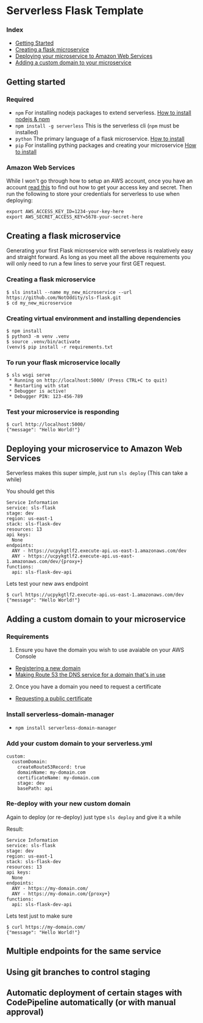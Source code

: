 # Serverless Flask Template

### Index
- [Getting Started](https://github.com/NotOddity/sls-flask#getting-started)
- [Creating a flask microservice](https://github.com/NotOddity/sls-flask#creating-flask-microservices)
- [Deploying your microservice to Amazon Web Services](https://github.com/NotOddity/sls-flask#creating-flask-microservices)
- [Adding a custom domain to your microservice](https://github.com/NotOddity/sls-flask#adding-a-custom-domain-to-your-microservice)

## Getting started

### Required
- `npm` For installing nodejs packages to extend serverless. [How to install nodejs & npm](https://docs.npmjs.com/downloading-and-installing-node-js-and-npm)
- `npm install -g serverless` This is the serverless cli (`npm` must be installed)
- `python` The primary language of a flask microservice. [How to install](https://wiki.python.org/moin/BeginnersGuide/Download)
- `pip` For installing pything packages and creating your microservice [How to install](https://packaging.python.org/tutorials/installing-packages/#requirements-for-installing-packages)

### Amazon Web Services
While I won't go through how to setup an AWS account, once you have an account
[read this](https://docs.aws.amazon.com/general/latest/gr/aws-sec-cred-types.html)
to find out how to get your access key and secret.
Then run the following to store your credentials for serverless to use when deploying:
```
export AWS_ACCESS_KEY_ID=1234-your-key-here
export AWS_SECRET_ACCESS_KEY=5678-your-secret-here
```

## Creating a flask microservice

Generating your first Flask microservice with serverless is realatively easy and straight forward. As long as you meet all the above requirements
you will only need to run a few lines to serve your first GET request.

### Creating a flask microservice
```
$ sls install --name my_new_microservice --url https://github.com/NotOddity/sls-flask.git
$ cd my_new_microservice
```

### Creating virtual environment and installing dependencies
```
$ npm install
$ python3 -m venv .venv
$ source .venv/bin/activate
(venv)$ pip install -r requirements.txt 
```

### To run your flask microservice locally
```
$ sls wsgi serve
 * Running on http://localhost:5000/ (Press CTRL+C to quit)
 * Restarting with stat
 * Debugger is active!
 * Debugger PIN: 123-456-789
```
### Test your microservice is responding
```
$ curl http://localhost:5000/
{"message": "Hello World!"}
```

## Deploying your microservice to Amazon Web Services

Serverless makes this super simple, just run `sls deploy` (This can take a while)

You should get this
```
Service Information
service: sls-flask
stage: dev
region: us-east-1
stack: sls-flask-dev
resources: 13
api keys:
  None
endpoints:
  ANY - https://ucpykgtlf2.execute-api.us-east-1.amazonaws.com/dev
  ANY - https://ucpykgtlf2.execute-api.us-east-1.amazonaws.com/dev/{proxy+}
functions:
  api: sls-flask-dev-api
```

Lets test your new aws endpoint
```
$ curl https://ucpykgtlf2.execute-api.us-east-1.amazonaws.com/dev
{"message": "Hello World!"}
```

## Adding a custom domain to your microservice

### Requirements
1. Ensure you have the domain you wish to use avaiable on your AWS Console 
- [Registering a new domain](https://docs.aws.amazon.com/Route53/latest/DeveloperGuide/domain-register.html)
- [Making Route 53 the DNS service for a domain that's in use](https://docs.aws.amazon.com/Route53/latest/DeveloperGuide/migrate-dns-domain-in-use.html)
2. Once you have a domain you need to request a certificate
- [Requesting a public certificate](https://docs.aws.amazon.com/acm/latest/userguide/gs-acm-request-public.html)

### Install serverless-domain-manager
- `npm install serverless-domain-manager`

### Add your custom domain to your serverless.yml
```
custom:
  customDomain:
    createRoute53Record: true
    domainName: my-domain.com
    certificateName: my-domain.com
    stage: dev
    basePath: api
```

### Re-deploy with your new custom domain
Again to deploy (or re-deploy) just type `sls deploy` and give it a while

Result:
```
Service Information
service: sls-flask
stage: dev
region: us-east-1
stack: sls-flask-dev
resources: 13
api keys:
  None
endpoints:
  ANY - https://my-domain.com/
  ANY - https://my-domain.com/{proxy+}
functions:
  api: sls-flask-dev-api
```

Lets test just to make sure
```
$ curl https://my-domain.com/
{"message": "Hello World!"}
```

## Multiple endpoints for the same service

## Using git branches to control staging

## Automatic deployment of certain stages with CodePipeline automatically (or with manual approval)